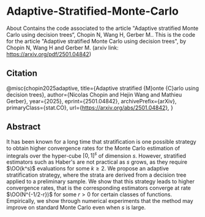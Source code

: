 # Adaptive-Stratified-Monte-Carlo
About Contains the code associated to the article "Adaptive stratified Monte Carlo using decision trees“, Chopin N, Wang H, Gerber M..
This is the code for the article "Adaptive stratified Monte Carlo using decision trees", by Chopin N, Wang H and Gerber M. (arxiv link: https://arxiv.org/pdf/2501.04842) 
## Citation
@misc{chopin2025adaptive,
      title={Adaptive stratified {M}onte {C}arlo using decision trees}, 
      author={Nicolas Chopin and Hejin Wang and Mathieu Gerber},
      year={2025},
      eprint={2501.04842},
      archivePrefix={arXiv},
      primaryClass={stat.CO},
      url={https://arxiv.org/abs/2501.04842}, 
}
## Abstract
It has been known for a long time that stratification is one possible
  strategy to obtain higher convergence rates for the Monte Carlo estimation of
  integrals  over the hyper-cube $[0, 1]^s$ of dimension $s$. However,
  stratified estimators such as Haber's are not practical as $s$ grows, as they
  require $\OO(k^s)$ evaluations for some $k\geq 2$. We propose an adaptive
  stratification strategy, where  the strata are derived from a decision tree
  applied to a preliminary sample. We show that this strategy leads to higher
  convergence rates, that is the corresponding estimators converge at rate
  $\OO(N^{-1/2-r})$ for some $r>0$ for certain classes of functions.
  Empirically, we show through numerical experiments that the method may
  improve on standard Monte Carlo even when $s$ is large.
